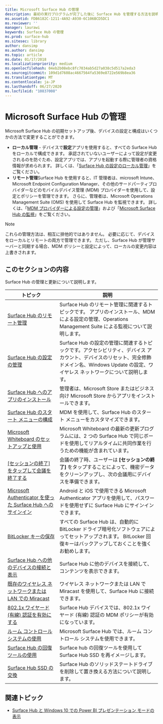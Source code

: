 ```yaml
---
title: Microsoft Surface Hub の管理
description: 最初の実行プログラムが完了した後に Surface Hub を管理する方法を説明します。
ms.assetid: FDB6182C-1211-4A92-A930-6C106BCD5DC1
ms.reviewer: ''
manager: laurawi
keywords: Surface Hub の管理
ms.prod: surface-hub
ms.sitesec: library
author: dansimp
ms.author: dansimp
ms.topic: article
ms.date: 01/17/2018
ms.localizationpriority: medium
ms.openlocfilehash: 04eb2b08ebc8fc7034ab5d27a038c5d517a2eda3
ms.sourcegitcommit: 109d1d7608ac4667564fa5369e8722e569b8ea36
ms.translationtype: MT
ms.contentlocale: ja-JP
ms.lasthandoff: 06/27/2020
ms.locfileid: "10837008"
---
```

# Microsoft Surface Hub の管理

Microsoft Surface Hub の初期セットアップ後、デバイスの設定と構成はいくつかの方法で変更することができます。

- **ローカル管理** - デバイスで**設定**アプリを使用すると、すべての Surface Hub をローカルで構成できます。 承認されていないユーザーによって設定が変更されるのを防ぐため、設定アプリでは、アプリを起動する際に管理者の資格情報が求められます。 詳しくは、「[Surface Hub の設定のローカル管理](local-management-surface-hub-settings.md)」をご覧ください。
- **リモート管理**Surface Hub を使用すると、IT 管理者は、microsoft Intune、Microsoft Endpoint Configuration Manager、その他のサードパーティプロバイダーなどのモバイルデバイス管理 (MDM) プロバイダーを使用して、設定とポリシーを管理できます。 さらに、管理者は、Microsoft Operations Management Suite (OMS) を使用して Surface Hub を監視できます。 詳しくは、「[MDM プロバイダーによる設定の管理](manage-settings-with-mdm-for-surface-hub.md)」および「[Microsoft Surface Hub の監視](monitor-surface-hub.md)」をご覧ください。 

> [!NOTE]
> これらの管理方法は、相互に排他的ではありません。 必要に応じて、デバイスをローカルとリモートの両方で管理できます。 ただし、Surface Hub が管理サーバーと同期する場合、MDM ポリシーと設定によって、ローカルの変更内容は上書きされます。 

## このセクションの内容

Surface Hub の管理と更新について説明します。

| トピック | 説明 |
| ----- | ----------- |
| [Surface Hub のリモート管理](remote-surface-hub-management.md) |Surface Hub のリモート管理に関連するトピックです。 アプリのインストール、MDM による設定の管理、Operations Management Suite による監視について説明します。 |
| [Surface Hub の設定の管理](manage-surface-hub-settings.md) |Surface Hub の設定の管理に関連するトピックです。アクセシビリティ、デバイス アカウント、デバイスのリセット、完全修飾ドメイン名、Windows Update の設定、ワイヤレス ネットワークについて説明します。 |
| [Surface Hub へのアプリのインストール]( https://technet.microsoft.com/itpro/surface-hub/install-apps-on-surface-hub) | 管理者は、Microsoft Store またはビジネス向け Microsoft Store からアプリをインストールできます。|
[Surface Hub のスタート メニューの構成](surface-hub-start-menu.md) | MDM を使用して、Surface Hub のスタート メニューをカスタマイズできます。
| [Microsoft Whiteboard のセットアップと使用](whiteboard-collaboration.md)  | Microsoft Whiteboard の最新の更新プログラムには、2 つの Surface Hub で同じボードを使用してリアルタイムに共同作業を行うための機能が含まれています。   |
| [[セッションの終了] をタップして会議を終了する](https://technet.microsoft.com/itpro/surface-hub/i-am-done-finishing-your-surface-hub-meeting) | 会議の終了時、ユーザーは **[セッションの終了]** をタップすることによって、機密データをクリーンアップし、次の会議用にデバイスを準備できます。|
| [Microsoft Authenticator を使った Surface Hub へのサインイン](surface-hub-authenticator-app.md) | Android と iOS で使用できる Microsoft Authenticator アプリを使用して、パスワードを使用せずに Surface Hub にサインインできます。   |
| [BitLocker キーの保存](https://technet.microsoft.com/itpro/surface-hub/save-bitlocker-key-surface-hub) | すべての Surface Hub は、自動的に BitLocker ドライブ暗号化ソフトウェアによってセットアップされます。 BitLocker 回復キーはバックアップしておくことを強くお勧めします。|
| [Surface Hub への他のデバイスの接続と表示](https://technet.microsoft.com/itpro/surface-hub/connect-and-display-with-surface-hub) | Surface Hub に他のデバイスを接続して、コンテンツを表示できます。|
| [既存のワイヤレス ネットワークまたは LAN での Miracast](miracast-over-infrastructure.md) | ワイヤレス ネットワークまたは LAN で Miracast を使用して、Surface Hub に接続できます。 |
 [802.1x ワイヤード (有線) 認証を有効にする](enable-8021x-wired-authentication.md) | Surface Hub デバイスでは、802.1x ワイヤード (有線) 認証の MDM ポリシーが有効になっています。 
| [ルーム コントロール システムの使用](https://technet.microsoft.com/itpro/surface-hub/use-room-control-system-with-surface-hub) | Microsoft Surface Hub では、ルーム コントロール システムを使用できます。|
[Surface Hub の回復ツールの使用](surface-hub-recovery-tool.md) | Surface hub の回復ツールを使用して Surface Hub SSD を再イメージします。
[Surface Hub SSD の交換](surface-hub-ssd-replacement.md) | Surface Hub のソリッドステートドライブを削除して置き換える方法について説明します。

## 関連トピック

- [Surface Hub と Windows 10 での Power BI プレゼンテーション モードの表示](https://powerbi.microsoft.com/documentation/powerbi-mobile-win10-app-presentation-mode/)
